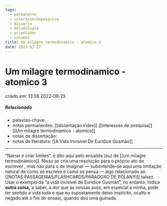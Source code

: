 ```yaml
---
tags:
  - permanente
  - interessesdepesquisa
  - disserte
  - metodologia
  - orientador
  - insumos
title: Um milagre termodinamico - atomico 3
date: 2023-02-27
---
```

# Um milagre termodinamico - atomico 3
criado em: 13:58 2022-08-25

##### Relacionado
- palavras-chave: 
- notas permanentes: [[dissertação index]] [[interesses de pesquisa]] [[Um milagre termodinamico - atomico]]
- notas de dissertação:
- notas de literatura: [[A Vida Invisível De Eurídice Gusmão]]

---
“Narrar é criar limites”, é dito aqui pelo ensaísta (eu) de [[um milagre termodinámico]]. Nisso se cria uma resolução para o próprio ato de escrever , mas não para o de imaginar — subentende-se aqui uma limitação natural de como se escreve e como se pensa — algo relacionado ao [[NOTAS PASSAGEIRAS/FLASHCARDS/PARADOXO DE POLANYI]] talvez.  Usar o exemplo da “a vida invisível de Eurídice Gusmão”, no entanto, indica **outra coisa,** a saber, a dor que as nossas avós, em especial a minha, pode ter sentido a vida toda e que eu supostamente deixo implícito, oculto e negado até o fim do ensaio, quando dou uma guinada. 

